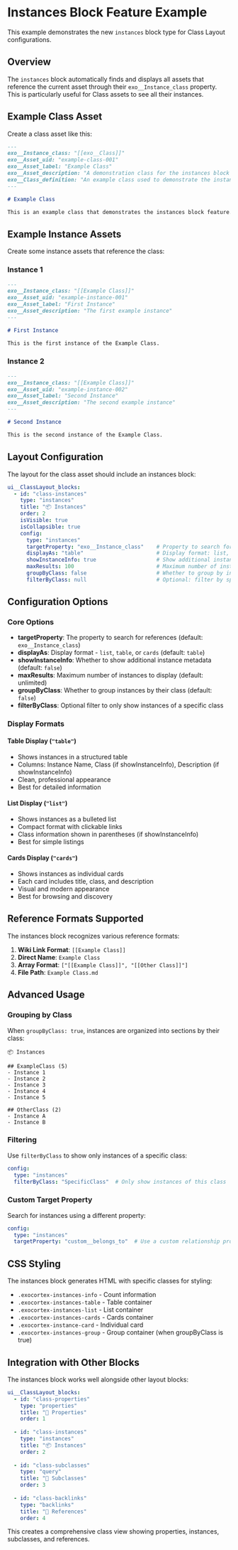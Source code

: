 # Instances Block Feature Example

This example demonstrates the new `instances` block type for Class Layout configurations.

## Overview

The `instances` block automatically finds and displays all assets that reference the current asset through their `exo__Instance_class` property. This is particularly useful for Class assets to see all their instances.

## Example Class Asset

Create a class asset like this:

```markdown
---
exo__Instance_class: "[[exo__Class]]"
exo__Asset_uid: "example-class-001"
exo__Asset_label: "Example Class"
exo__Asset_description: "A demonstration class for the instances block feature"
exo__Class_definition: "An example class used to demonstrate the instances block functionality"
---

# Example Class

This is an example class that demonstrates the instances block feature.
```

## Example Instance Assets

Create some instance assets that reference the class:

### Instance 1

```markdown
---
exo__Instance_class: "[[Example Class]]"
exo__Asset_uid: "example-instance-001"
exo__Asset_label: "First Instance"
exo__Asset_description: "The first example instance"
---

# First Instance

This is the first instance of the Example Class.
```

### Instance 2

```markdown
---
exo__Instance_class: "[[Example Class]]"
exo__Asset_uid: "example-instance-002"
exo__Asset_label: "Second Instance"
exo__Asset_description: "The second example instance"
---

# Second Instance

This is the second instance of the Example Class.
```

## Layout Configuration

The layout for the class asset should include an instances block:

```yaml
ui__ClassLayout_blocks:
  - id: "class-instances"
    type: "instances"
    title: "📦 Instances"
    order: 2
    isVisible: true
    isCollapsible: true
    config:
      type: "instances"
      targetProperty: "exo__Instance_class"    # Property to search for references
      displayAs: "table"                       # Display format: list, table, or cards
      showInstanceInfo: true                   # Show additional instance details
      maxResults: 100                          # Maximum number of instances to display
      groupByClass: false                      # Whether to group by instance class
      filterByClass: null                      # Optional: filter by specific class
```

## Configuration Options

### Core Options

- **targetProperty**: The property to search for references (default: `exo__Instance_class`)
- **displayAs**: Display format - `list`, `table`, or `cards` (default: `table`)
- **showInstanceInfo**: Whether to show additional instance metadata (default: `false`)
- **maxResults**: Maximum number of instances to display (default: unlimited)
- **groupByClass**: Whether to group instances by their class (default: `false`)
- **filterByClass**: Optional filter to only show instances of a specific class

### Display Formats

#### Table Display (`"table"`)
- Shows instances in a structured table
- Columns: Instance Name, Class (if showInstanceInfo), Description (if showInstanceInfo)
- Clean, professional appearance
- Best for detailed information

#### List Display (`"list"`)
- Shows instances as a bulleted list
- Compact format with clickable links
- Class information shown in parentheses (if showInstanceInfo)
- Best for simple listings

#### Cards Display (`"cards"`)
- Shows instances as individual cards
- Each card includes title, class, and description
- Visual and modern appearance
- Best for browsing and discovery

## Reference Formats Supported

The instances block recognizes various reference formats:

1. **Wiki Link Format**: `[[Example Class]]`
2. **Direct Name**: `Example Class`
3. **Array Format**: `["[[Example Class]]", "[[Other Class]]"]`
4. **File Path**: `Example Class.md`

## Advanced Usage

### Grouping by Class

When `groupByClass: true`, instances are organized into sections by their class:

```
📦 Instances

## ExampleClass (5)
- Instance 1
- Instance 2
- Instance 3
- Instance 4
- Instance 5

## OtherClass (2)
- Instance A
- Instance B
```

### Filtering

Use `filterByClass` to show only instances of a specific class:

```yaml
config:
  type: "instances"
  filterByClass: "SpecificClass"  # Only show instances of this class
```

### Custom Target Property

Search for instances using a different property:

```yaml
config:
  type: "instances"
  targetProperty: "custom__belongs_to"  # Use a custom relationship property
```

## CSS Styling

The instances block generates HTML with specific classes for styling:

- `.exocortex-instances-info` - Count information
- `.exocortex-instances-table` - Table container
- `.exocortex-instances-list` - List container
- `.exocortex-instances-cards` - Cards container
- `.exocortex-instance-card` - Individual card
- `.exocortex-instances-group` - Group container (when groupByClass is true)

## Integration with Other Blocks

The instances block works well alongside other layout blocks:

```yaml
ui__ClassLayout_blocks:
  - id: "class-properties"
    type: "properties"
    title: "🎯 Properties"
    order: 1
  
  - id: "class-instances"
    type: "instances"
    title: "📦 Instances"
    order: 2
  
  - id: "class-subclasses"
    type: "query"
    title: "🔗 Subclasses"
    order: 3
  
  - id: "class-backlinks"
    type: "backlinks"
    title: "📎 References"
    order: 4
```

This creates a comprehensive class view showing properties, instances, subclasses, and references.